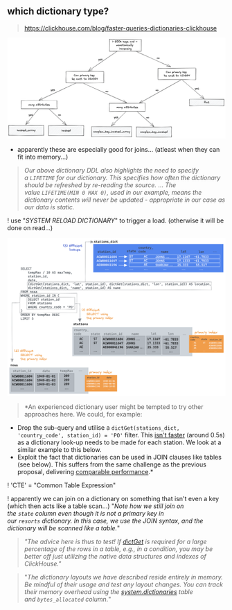 
## which dictionary type?
> https://clickhouse.com/blog/faster-queries-dictionaries-clickhouse

![](choose_dict_type_flow.png)

* apparently these are especially good for joins... (atleast when they can fit into memory...)

> *Our above dictionary DDL also highlights the need to specify a `LIFETIME` for our dictionary. This specifies how often the dictionary should be refreshed by re-reading the source.*
> ...
> *The value `LIFETIME(MIN 0 MAX 0)`, used in our example, means the dictionary contents will never be updated - appropriate in our case as our data is static.*

! use "*SYSTEM RELOAD DICTIONARY*" to trigger a load. (otherwise it will be done on read...)

![](dictionary_with_subquery.png)

>*An experienced dictionary user might be tempted to try other approaches here. We could, for example:

- Drop the sub-query and utilise a `dictGet(stations_dict, 'country_code', station_id) = 'PO'` filter. This [isn't faster](https://play.clickhouse.com/play?user=play#ClNFTEVDVAogICAgdGVtcE1heCAvIDEwIEFTIG1heFRlbXAsCiAgICBzdGF0aW9uX2lkLAogICAgZGF0ZSwKICAgIChkaWN0R2V0KGJsb2dzLnN0YXRpb25zX2RpY3QsICdsYXQnLCBzdGF0aW9uX2lkKSwgZGljdEdldChibG9ncy5zdGF0aW9uc19kaWN0LCAnbG9uJywgc3RhdGlvbl9pZCkpIEFTIGxvY2F0aW9uLAogICAgZGljdEdldChibG9ncy5zdGF0aW9uc19kaWN0LCAnbmFtZScsIHN0YXRpb25faWQpIEFTIG5hbWUKRlJPTSBibG9ncy5ub2FhCldIRVJFIGRpY3RHZXQoYmxvZ3Muc3RhdGlvbnNfZGljdCwgJ2NvdW50cnlfY29kZScsIHN0YXRpb25faWQpID0gJ1BPJwpPUkRFUiBCWSB0ZW1wTWF4IERFU0MKTElNSVQgNQ==) (around 0.5s) as a dictionary look-up needs to be made for each station. We look at a similar example to this below.
- Exploit the fact that dictionaries can be used in JOIN clauses like tables (see below). This suffers from the same challenge as the previous proposal, delivering [comparable performance](https://play.clickhouse.com/play?user=play#U0VMRUNUCiAgICB0ZW1wTWF4IC8gMTAgQVMgbWF4VGVtcCwKICAgIHN0YXRpb25faWQsCiAgICBkYXRlLAogICAgc3RhdGlvbnNfZGljdC5uYW1lIEFTIG5hbWUsCiAgICAoYmxvZ3Muc3RhdGlvbnNfZGljdC5sYXQsIGJsb2dzLnN0YXRpb25zX2RpY3QubG9uKSBBUyBsb2NhdGlvbgpGUk9NIGJsb2dzLm5vYWEKSU5ORVIgSk9JTiBibG9ncy5zdGF0aW9uc19kaWN0IE9OIGJsb2dzLm5vYWEuc3RhdGlvbl9pZCA9IHN0YXRpb25zX2RpY3Quc3RhdGlvbl9pZApXSEVSRSBkaWN0R2V0KGJsb2dzLnN0YXRpb25zX2RpY3QsICdjb3VudHJ5X2NvZGUnLCBzdGF0aW9uX2lkKSA9ICdQTycKT1JERVIgQlkgdGVtcE1heCBERVNDCkxJTUlUIDUK).*


! 'CTE' = "Common Table Expression"

! apparently we can join on a dictionary on something that isn't even a key (which then acts like a table scan...)
	"*Note how we still join on the `state` column even though it is not a primary key in our `resorts` dictionary. In this case, we use the JOIN syntax, and the dictionary will be scanned like a table.*"


> *"The advice here is thus to test! If [dictGet](https://clickhouse.com/docs/en/sql-reference/functions/ext-dict-functions/#dictget-dictgetordefault-dictgetornull) is required for a large percentage of the rows in a table, e.g., in a condition, you may be better off just utilizing the native data structures and indexes of ClickHouse."*

> "*The dictionary layouts we have described reside entirely in memory. Be mindful of their usage and test any layout changes. You can track their memory overhead using the [system.dictionaries](https://clickhouse.com/docs/en/operations/system-tables/dictionaries) table and `bytes_allocated` column.*"
